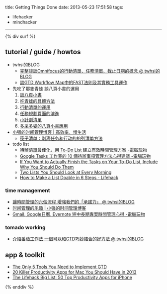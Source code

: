 title: Getting Things Done
date: 2013-05-23 17:51:58
tags:
- lifehacker
- mindhacker
---

{% div surf %}

## tutorial / guide / howtos ##

-   twhsi的BLOG
    -   [完整談談Omnifocus的行動清單、任務清單、截止日期的概念 @ twhsi的BLOG](http://goo.gl/7v2o8)
    -   [談GTD Workflow Map中的FAST法則及其實務工具運作](http://goo.gl/0CAlo)
-   先吃了那隻青蛙 談八頁小書的運用
    1.  [談八頁小書](http://goo.gl/Sa4O7)
    2.  [吃青蛙的具體方法](http://goo.gl/9icbF)
    3.  [行動清單的運用](http://goo.gl/MwZxI)
    4.  [任務規劃頁面的演進](http://goo.gl/P2SzE)
    5.  [小計劃清單](http://goo.gl/o1Al6)
    6.  [多采多姿的八頁小書應用](http://goo.gl/V9BGR)
-   [小强的时间管理博客 | 高效率，慢生活](http://www.gtdlife.com/)
    -   [筷子清单：剥离任务和行动的的列清单方法](http://goo.gl/XSsyk)
-   todo list
    -   [待辦清單最佳化，用 To-Do List 建立有效時間管理方案 -電腦玩物](http://goo.gl/Ze9dJ)
    -   [Google Tasks 工作表的 10 個待辦事項管理方法心得建議 -電腦玩物](http://goo.gl/FTbfY)
    -   [If You Want to Actually Finish the Tasks on Your To-Do List, Include Why You Should Do Them](http://goo.gl/VHlnw)
    -   [Two Lists You Should Look at Every Morning](http://goo.gl/xG94T)
    -   [How to Make a List Doable in 6 Steps - Lifehack](http://goo.gl/0Ef9P)

### time management ###

-   [讓時間管理的六個流程 增強我們的「承諾力」 @ twhsi的BLOG](http://goo.gl/wSjNR)
-   [时间管理的乐趣 | 小强的时间管理博客](http://goo.gl/QcUVP)
-   [Gmail, Google日曆, Evernote 短中長期專案時間管理心得 -電腦玩物](http://goo.gl/7uO5z)

### tomado working ###

-   [介紹番茄工作法 一個可以和GTD巧妙結合的好方法 @ twhsi的BLOG](http://goo.gl/702xc)


## app & toolkit ##

-   [The Only 5 Tools You Need to Implement GTD](http://goo.gl/kIKMi)
-   [20 Killer Productivity Apps for Mac You Should Have in 2013](http://goo.gl/nvpgW)
-   [The Lifehack Big List: 50 Top Productivity Apps for iPhone](http://goo.gl/qfU7A)

{% enddiv %}
